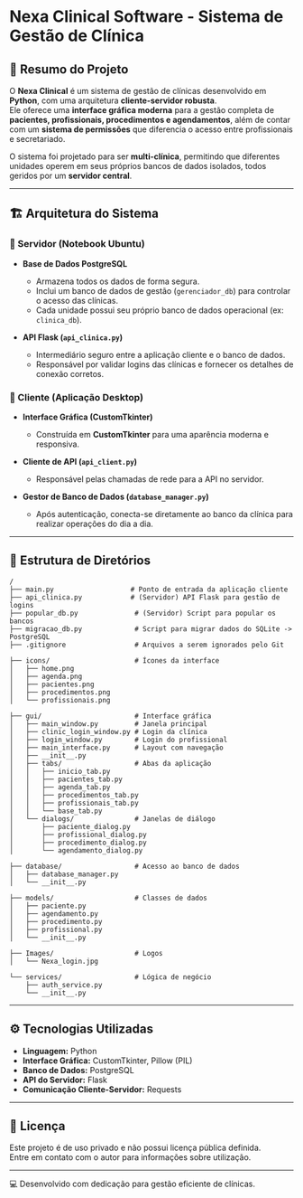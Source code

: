 # Nexa Clinical Software - Sistema de Gestão de Clínica

## 📌 Resumo do Projeto
O **Nexa Clinical** é um sistema de gestão de clínicas desenvolvido em **Python**, com uma arquitetura **cliente-servidor robusta**.  
Ele oferece uma **interface gráfica moderna** para a gestão completa de **pacientes, profissionais, procedimentos e agendamentos**, além de contar com um **sistema de permissões** que diferencia o acesso entre profissionais e secretariado.

O sistema foi projetado para ser **multi-clínica**, permitindo que diferentes unidades operem em seus próprios bancos de dados isolados, todos geridos por um **servidor central**.

---

## 🏗 Arquitetura do Sistema

### 🔹 Servidor (Notebook Ubuntu)
- **Base de Dados PostgreSQL**  
  - Armazena todos os dados de forma segura.  
  - Inclui um banco de dados de gestão (`gerenciador_db`) para controlar o acesso das clínicas.  
  - Cada unidade possui seu próprio banco de dados operacional (ex: `clinica_db`).  

- **API Flask (`api_clinica.py`)**  
  - Intermediário seguro entre a aplicação cliente e o banco de dados.  
  - Responsável por validar logins das clínicas e fornecer os detalhes de conexão corretos.  

### 🔹 Cliente (Aplicação Desktop)
- **Interface Gráfica (CustomTkinter)**  
  - Construída em **CustomTkinter** para uma aparência moderna e responsiva.  

- **Cliente de API (`api_client.py`)**  
  - Responsável pelas chamadas de rede para a API no servidor.  

- **Gestor de Banco de Dados (`database_manager.py`)**  
  - Após autenticação, conecta-se diretamente ao banco da clínica para realizar operações do dia a dia.  

---

## 📂 Estrutura de Diretórios

```
/
├── main.py                   # Ponto de entrada da aplicação cliente
├── api_clinica.py            # (Servidor) API Flask para gestão de logins
├── popular_db.py              # (Servidor) Script para popular os bancos
├── migracao_db.py             # Script para migrar dados do SQLite -> PostgreSQL
├── .gitignore                 # Arquivos a serem ignorados pelo Git

├── icons/                     # Ícones da interface
│   ├── home.png
│   ├── agenda.png
│   ├── pacientes.png
│   ├── procedimentos.png
│   └── profissionais.png

├── gui/                       # Interface gráfica
│   ├── main_window.py         # Janela principal
│   ├── clinic_login_window.py # Login da clínica
│   ├── login_window.py        # Login do profissional
│   ├── main_interface.py      # Layout com navegação
│   ├── __init__.py
│   ├── tabs/                  # Abas da aplicação
│   │   ├── inicio_tab.py
│   │   ├── pacientes_tab.py
│   │   ├── agenda_tab.py
│   │   ├── procedimentos_tab.py
│   │   ├── profissionais_tab.py
│   │   └── base_tab.py
│   └── dialogs/               # Janelas de diálogo
│       ├── paciente_dialog.py
│       ├── profissional_dialog.py
│       ├── procedimento_dialog.py
│       └── agendamento_dialog.py

├── database/                  # Acesso ao banco de dados
│   ├── database_manager.py
│   └── __init__.py

├── models/                    # Classes de dados
│   ├── paciente.py
│   ├── agendamento.py
│   ├── procedimento.py
│   ├── profissional.py
│   └── __init__.py

├── Images/                    # Logos
│   └── Nexa_login.jpg

└── services/                  # Lógica de negócio
    ├── auth_service.py
    └── __init__.py
```

---

## ⚙️ Tecnologias Utilizadas

- **Linguagem:** Python  
- **Interface Gráfica:** CustomTkinter, Pillow (PIL)  
- **Banco de Dados:** PostgreSQL  
- **API do Servidor:** Flask  
- **Comunicação Cliente-Servidor:** Requests  

---

## 📄 Licença
Este projeto é de uso privado e não possui licença pública definida.  
Entre em contato com o autor para informações sobre utilização.

---
💻 Desenvolvido com dedicação para gestão eficiente de clínicas.
